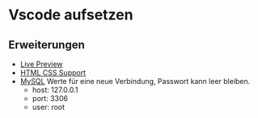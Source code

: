 # Vscode aufsetzen

## Erweiterungen
- [Live Preview](https://marketplace.visualstudio.com/items?itemName=ms-vscode.live-server)
- [HTML CSS Support](https://marketplace.visualstudio.com/items?itemName=ecmel.vscode-html-css)
- [MySQL](https://marketplace.visualstudio.com/items?itemName=cweijan.vscode-mysql-client2)
Werte für eine neue Verbindung, Passwort kann leer bleiben.
  - host: 127.0.0.1
  - port: 3306
  - user: root 